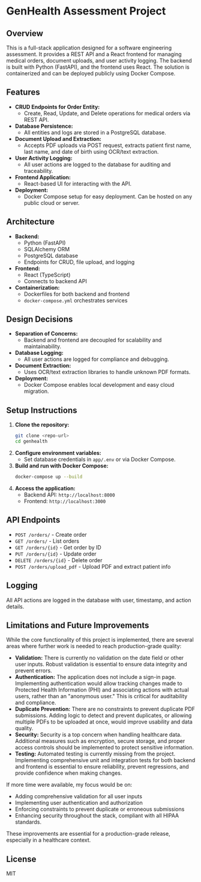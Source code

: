 # GenHealth Assessment Project

## Overview
This is a full-stack application designed for a software engineering assessment. It provides a REST API and a React frontend for managing medical orders, document uploads, and user activity logging. The backend is built with Python (FastAPI), and the frontend uses React. The solution is containerized and can be deployed publicly using Docker Compose.

## Features
- **CRUD Endpoints for Order Entity:**
  - Create, Read, Update, and Delete operations for medical orders via REST API.
- **Database Persistence:**
  - All entities and logs are stored in a PostgreSQL database.
- **Document Upload and Extraction:**
  - Accepts PDF uploads via POST request, extracts patient first name, last name, and date of birth using OCR/text extraction.
- **User Activity Logging:**
  - All user actions are logged to the database for auditing and traceability.
- **Frontend Application:**
  - React-based UI for interacting with the API.
- **Deployment:**
  - Docker Compose setup for easy deployment. Can be hosted on any public cloud or server.

## Architecture
- **Backend:**
  - Python (FastAPI)
  - SQLAlchemy ORM
  - PostgreSQL database
  - Endpoints for CRUD, file upload, and logging
- **Frontend:**
  - React (TypeScript)
  - Connects to backend API
- **Containerization:**
  - Dockerfiles for both backend and frontend
  - `docker-compose.yml` orchestrates services

## Design Decisions
- **Separation of Concerns:**
  - Backend and frontend are decoupled for scalability and maintainability.
- **Database Logging:**
  - All user actions are logged for compliance and debugging.
- **Document Extraction:**
  - Uses OCR/text extraction libraries to handle unknown PDF formats.
- **Deployment:**
  - Docker Compose enables local development and easy cloud migration.

## Setup Instructions
1. **Clone the repository:**
   ```sh
   git clone <repo-url>
   cd genhealth
   ```
2. **Configure environment variables:**
   - Set database credentials in `app/.env` or via Docker Compose.
3. **Build and run with Docker Compose:**
   ```sh
   docker-compose up --build
   ```
4. **Access the application:**
   - Backend API: `http://localhost:8000`
   - Frontend: `http://localhost:3000`

## API Endpoints
- `POST /orders/` - Create order
- `GET /orders/` - List orders
- `GET /orders/{id}` - Get order by ID
- `PUT /orders/{id}` - Update order
- `DELETE /orders/{id}` - Delete order
- `POST /orders/upload_pdf` - Upload PDF and extract patient info

## Logging
All API actions are logged in the database with user, timestamp, and action details.

## Limitations and Future Improvements

While the core functionality of this project is implemented, there are several areas where further work is needed to reach production-grade quality:

- **Validation:** There is currently no validation on the date field or other user inputs. Robust validation is essential to ensure data integrity and prevent errors.
- **Authentication:** The application does not include a sign-in page. Implementing authentication would allow tracking changes made to Protected Health Information (PHI) and associating actions with actual users, rather than an "anonymous user." This is critical for auditability and compliance.
- **Duplicate Prevention:** There are no constraints to prevent duplicate PDF submissions. Adding logic to detect and prevent duplicates, or allowing multiple PDFs to be uploaded at once, would improve usability and data quality.
- **Security:** Security is a top concern when handling healthcare data. Additional measures such as encryption, secure storage, and proper access controls should be implemented to protect sensitive information.
- **Testing:** Automated testing is currently missing from the project. Implementing comprehensive unit and integration tests for both backend and frontend is essential to ensure reliability, prevent regressions, and provide confidence when making changes.

If more time were available, my focus would be on:
- Adding comprehensive validation for all user inputs
- Implementing user authentication and authorization
- Enforcing constraints to prevent duplicate or erroneous submissions
- Enhancing security throughout the stack, compliant with all HIPAA standards.

These improvements are essential for a production-grade release, especially in a healthcare context.

## License
MIT
